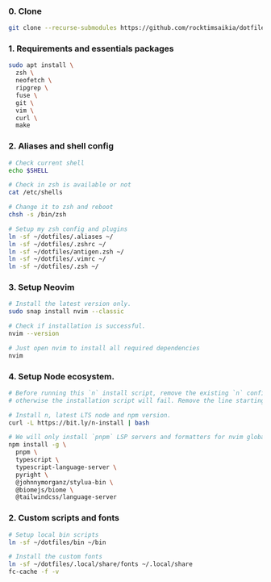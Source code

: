 ### 0. Clone
```sh
git clone --recurse-submodules https://github.com/rocktimsaikia/dotfiles
```

### 1. Requirements and essentials packages

```sh
sudo apt install \
  zsh \
  neofetch \
  ripgrep \
  fuse \
  git \
  vim \
  curl \
  make
```

### 2. Aliases and shell config

```sh
# Check current shell
echo $SHELL

# Check in zsh is available or not
cat /etc/shells

# Change it to zsh and reboot
chsh -s /bin/zsh

# Setup my zsh config and plugins
ln -sf ~/dotfiles/.aliases ~/
ln -sf ~/dotfiles/.zshrc ~/
ln -sf ~/dotfiles/antigen.zsh ~/
ln -sf ~/dotfiles/.vimrc ~/
ln -sf ~/dotfiles/.zsh ~/
```

### 3. Setup Neovim

```sh
# Install the latest version only.
sudo snap install nvim --classic

# Check if installation is successful.
nvim --version

# Just open nvim to install all required dependencies
nvim
```

### 4. Setup Node ecosystem.

```sh
# Before running this `n` install script, remove the existing `n` config from the `.zshrc` 
# otherwise the installation script will fail. Remove the line starting with `export N_PREFIX`

# Install n, latest LTS node and npm version.
curl -L https://bit.ly/n-install | bash

# We will only install `pnpm` LSP servers and formatters for nvim globally via npm
npm install -g \
  pnpm \
  typescript \
  typescript-language-server \
  pyright \
  @johnnymorganz/stylua-bin \
  @biomejs/biome \
  @tailwindcss/language-server
```


### 2. Custom scripts and fonts

```sh
# Setup local bin scripts
ln -sf ~/dotfiles/bin ~/bin

# Install the custom fonts
ln -sf ~/dotfiles/.local/share/fonts ~/.local/share
fc-cache -f -v
```
